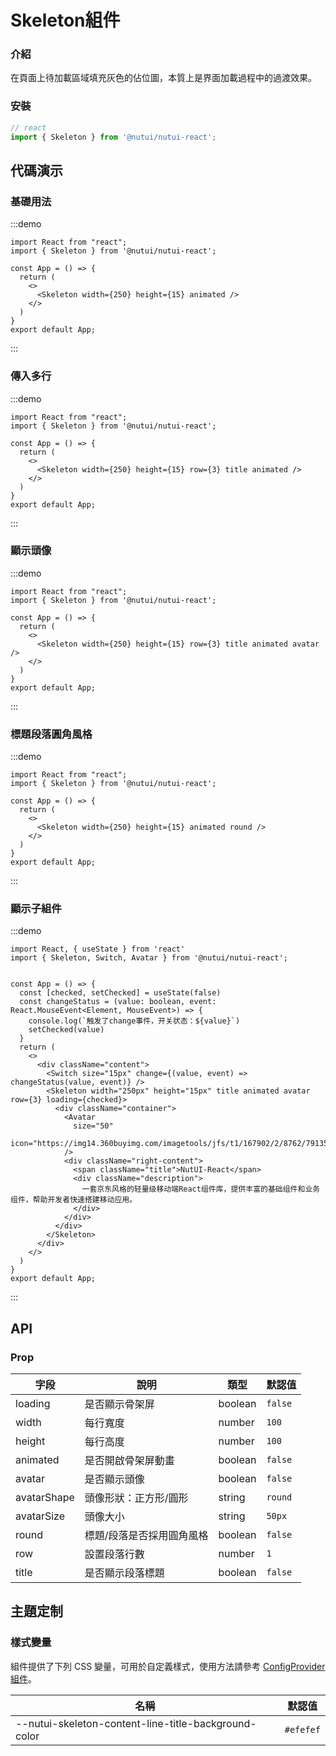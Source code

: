 #  Skeleton組件

### 介紹

在頁面上待加載區域填充灰色的佔位圖，本質上是界面加載過程中的過渡效果。

### 安裝
``` ts
// react
import { Skeleton } from '@nutui/nutui-react';
```


## 代碼演示

### 基礎用法

:::demo
```tsx
import React from "react";
import { Skeleton } from '@nutui/nutui-react';

const App = () => {
  return (
    <>
      <Skeleton width={250} height={15} animated />
    </>
  )
}
export default App;
```
:::

### 傳入多行

:::demo
```tsx
import React from "react";
import { Skeleton } from '@nutui/nutui-react';

const App = () => {
  return (
    <>
      <Skeleton width={250} height={15} row={3} title animated />
    </>
  )
}
export default App;
```
:::

### 顯示頭像

:::demo
```tsx
import React from "react";
import { Skeleton } from '@nutui/nutui-react';

const App = () => {
  return (
    <>
      <Skeleton width={250} height={15} row={3} title animated avatar />
    </>
  )
}
export default App;
```
:::

### 標題段落圓角風格

:::demo
```tsx
import React from "react";
import { Skeleton } from '@nutui/nutui-react';

const App = () => {
  return (
    <>
      <Skeleton width={250} height={15} animated round />
    </>
  )
}
export default App;
```
:::

### 顯示子組件

:::demo
```tsx
import React, { useState } from 'react'
import { Skeleton, Switch, Avatar } from '@nutui/nutui-react';


const App = () => {
  const [checked, setChecked] = useState(false)
  const changeStatus = (value: boolean, event: React.MouseEvent<Element, MouseEvent>) => {
    console.log(`触发了change事件，开关状态：${value}`)
    setChecked(value)
  }
  return (
    <>
      <div className="content">
        <Switch size="15px" change={(value, event) => changeStatus(value, event)} />
        <Skeleton width="250px" height="15px" title animated avatar row={3} loading={checked}>
          <div className="container">
            <Avatar
              size="50"
              icon="https://img14.360buyimg.com/imagetools/jfs/t1/167902/2/8762/791358/603742d7E9b4275e3/e09d8f9a8bf4c0ef.png"
            />
            <div className="right-content">
              <span className="title">NutUI-React</span>
              <div className="description">
                一套京东风格的轻量级移动端React组件库，提供丰富的基础组件和业务组件，帮助开发者快速搭建移动应用。
              </div>
            </div>
          </div>
        </Skeleton>
      </div>
    </>
  )
}
export default App;
```
:::



## API

### Prop  

| 字段       | 說明                                             | 類型    | 默認值    |
|------------|-------------------------------------------------|---------|----------|
| loading    | 是否顯示骨架屏                                    | boolean | `false`    | 
| width       | 每行寬度                                        | number  | `100` |
| height      | 每行高度                                        | number  | `100`   |
| animated    | 是否開啟骨架屏動畫                                | boolean  | `false`  |
| avatar      | 是否顯示頭像                                    | boolean | `false`   |
| avatarShape      | 頭像形狀：正方形/圓形                        | string | `round`   |
| avatarSize       | 頭像大小                                  | string | `50px`    |
| round  | 標題/段落是否採用圓角風格                                | boolean | `false`  |
| row    | 設置段落行數                                           | number | `1`       |
| title  | 是否顯示段落標題                                        | boolean | `false`   |


## 主題定制

### 樣式變量

組件提供了下列 CSS 變量，可用於自定義樣式，使用方法請參考 [ConfigProvider 組件](#/zh-CN/component/configprovider)。

| 名稱 | 默認值 |
| --- | --- |
| --nutui-skeleton-content-line-title-background-color | `#efefef` |
